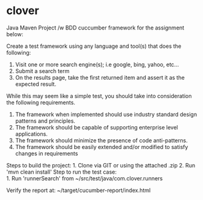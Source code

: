 # clover

Java Maven Project /w BDD cuccumber framework for the assignment below:

Create a test framework using any language and tool(s) that does the following:
1. Visit one or more search engine(s); i.e google, bing, yahoo, etc...
2. Submit a search term
3. On the results page, take the first returned item and assert it as the expected result.

While this may seem like a simple test, you should take into consideration the following requirements.
1. The framework when implemented should use industry standard design patterns and principles.
2. The framework should be capable of supporting enterprise level applications.
3. The framework should minimize the presence of code anti-patterns.
4. The framework should be easily extended and/or modified to satisfy changes in requirements

Steps to build the project:
    1. Clone via GIT or using the attached .zip
    2. Run 'mvn clean install'
Step to run the test case:    
    1. Run 'runnerSearch' from ~/src/test/java/com.clover.runners

Verify the report at:
    ~/target/cucumber-report/index.html
